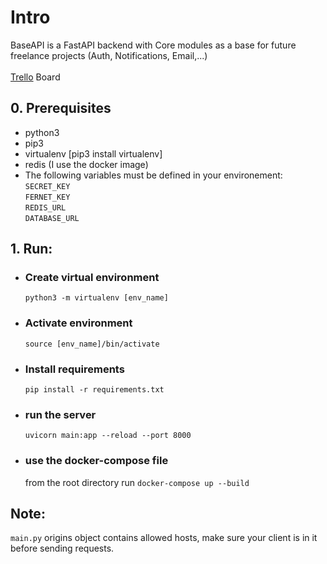 # Intro
BaseAPI is a FastAPI backend with Core modules as a base for future freelance projects (Auth, Notifications, Email,...) </br></br>
[Trello](https://trello.com/b/E7HIwW12/baseapi) Board 
## 0. Prerequisites
  - python3
  - pip3
  - virtualenv [pip3 install virtualenv]
  - redis (I use the docker image)
  - The following variables must be defined in your environement: </br>
    `SECRET_KEY` </br>
    `FERNET_KEY` </br>
    `REDIS_URL` </br>
    `DATABASE_URL` 

## 1. Run:
- ### Create virtual environment 
  `python3 -m virtualenv [env_name]`
- ### Activate environment 
  `source [env_name]/bin/activate`
- ### Install requirements 
  `pip install -r requirements.txt`
- ### run the server
  `uvicorn main:app --reload --port 8000`
- ### use the docker-compose file
  from the root directory run `docker-compose up --build` 
## Note:
  `main.py` origins object contains allowed hosts, make sure your client is in it before sending requests.
  
